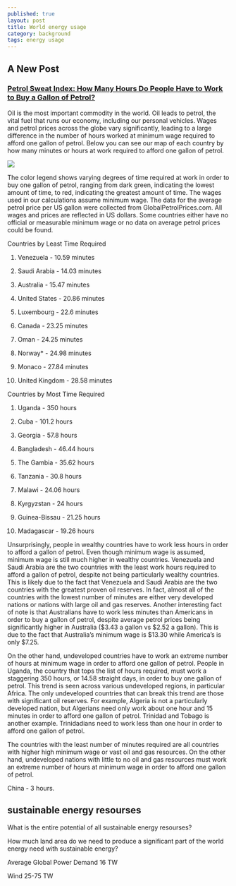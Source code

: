 ```yaml
---
published: true
layout: post
title: World energy usage
category: background
tags: energy usage
---
```

## A New Post



### [Petrol Sweat Index: How Many Hours Do People Have to Work to Buy a Gallon of Petrol?](https://howmuch.net/articles/the-petrol-sweat-index)

Oil is the most important commodity in the world. Oil leads to petrol, the vital fuel that runs our economy, including our personal vehicles. Wages and petrol prices across the globe vary significantly, leading to a large difference in the number of hours worked at minimum wage required to afford one gallon of petrol. Below you can see our map of each country by how many minutes or hours at work required to afford one gallon of petrol.


![](https://cdn.howmuch.net/content/images/1600/work-hours-gallon-petrol-dd98.jpg)


The color legend shows varying degrees of time required at work in order to buy one gallon of petrol, ranging from dark green, indicating the lowest amount of time, to red, indicating the greatest amount of time. The wages used in our calculations assume minimum wage. The data for the average petrol price per US gallon were collected from GlobalPetrolPrices.com. All wages and prices are reflected in US dollars. Some countries either have no official or measurable minimum wage or no data on average petrol prices could be found.

Countries by Least Time Required
1. Venezuela - 10.59 minutes

2. Saudi Arabia - 14.03 minutes

3. Australia - 15.47 minutes

4. United States - 20.86 minutes

5. Luxembourg - 22.6 minutes

6. Canada - 23.25 minutes

7. Oman - 24.25 minutes

8. Norway* - 24.98 minutes

9. Monaco - 27.84 minutes

10. United Kingdom - 28.58 minutes

Countries by Most Time Required
1. Uganda - 350 hours

2. Cuba - 101.2 hours

3. Georgia - 57.8 hours

4. Bangladesh - 46.44 hours

5. The Gambia - 35.62 hours

6. Tanzania - 30.8 hours

7. Malawi - 24.06 hours

8. Kyrgyzstan - 24 hours

9. Guinea-Bissau - 21.25 hours

10. Madagascar - 19.26 hours

Unsurprisingly, people in wealthy countries have to work less hours in order to afford a gallon of petrol. Even though minimum wage is assumed, minimum wage is still much higher in wealthy countries. Venezuela and Saudi Arabia are the two countries with the least work hours required to afford a gallon of petrol, despite not being particularly wealthy countries. This is likely due to the fact that Venezuela and Saudi Arabia are the two countries with the greatest proven oil reserves.  In fact, almost all of the countries with the lowest number of minutes are either very developed nations or nations with large oil and gas reserves. Another interesting fact of note is that Australians have to work less minutes than Americans in order to buy a gallon of petrol, despite average petrol prices being significantly higher in Australia ($3.43 a gallon vs $2.52 a gallon). This is due to the fact that Australia’s minimum wage is $13.30 while America’s is only $7.25.

On the other hand, undeveloped countries have to work an extreme number of hours at minimum wage in order to afford one gallon of petrol. People in Uganda, the country that tops the list of hours required, must work a staggering 350 hours, or 14.58 straight days, in order to buy one gallon of petrol. This trend is seen across various undeveloped regions, in particular Africa. The only undeveloped countries that can break this trend are those with significant oil reserves. For example, Algeria is not a particularly developed nation, but Algerians need only work about one hour and 15 minutes in order to afford one gallon of petrol. Trinidad and Tobago is another example. Trinidadians need to work less than one hour in order to afford one gallon of petrol.

The countries with the least number of minutes required are all countries with higher high minimum wage or vast oil and gas resources. On the other hand, undeveloped nations with little to no oil and gas resources must work an extreme number of hours at minimum wage in order to afford one gallon of petrol.

China - 3 hours.


## sustainable energy resourses
What is the entire potential of all sustainable energy resourses? 

How much land area do we need to produce a significant part of the world energy need with sustainable energy?

Average Global Power Demand 16 TW

Wind 25-75 TW


